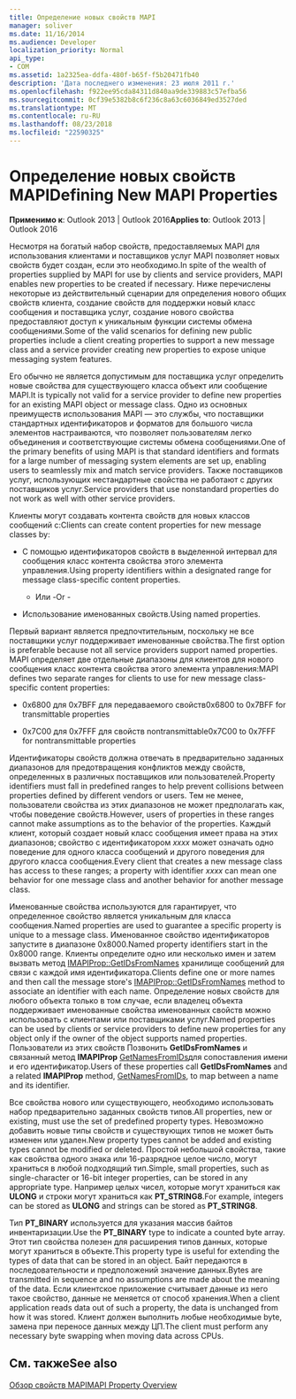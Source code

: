 ```yaml
---
title: Определение новых свойств MAPI
manager: soliver
ms.date: 11/16/2014
ms.audience: Developer
localization_priority: Normal
api_type:
- COM
ms.assetid: 1a2325ea-ddfa-480f-b65f-f5b20471fb40
description: 'Дата последнего изменения: 23 июля 2011 г.'
ms.openlocfilehash: f922ee95cda84311d840aa9de339883c57efba56
ms.sourcegitcommit: 0cf39e5382b8c6f236c8a63c6036849ed3527ded
ms.translationtype: MT
ms.contentlocale: ru-RU
ms.lasthandoff: 08/23/2018
ms.locfileid: "22590325"
---
```

# <a name="defining-new-mapi-properties"></a><span data-ttu-id="5c717-103">Определение новых свойств MAPI</span><span class="sxs-lookup"><span data-stu-id="5c717-103">Defining New MAPI Properties</span></span>

  
  
<span data-ttu-id="5c717-104">**Применимо к**: Outlook 2013 | Outlook 2016</span><span class="sxs-lookup"><span data-stu-id="5c717-104">**Applies to**: Outlook 2013 | Outlook 2016</span></span> 
  
<span data-ttu-id="5c717-105">Несмотря на богатый набор свойств, предоставляемых MAPI для использования клиентами и поставщиков услуг MAPI позволяет новых свойств будет создан, если это необходимо.</span><span class="sxs-lookup"><span data-stu-id="5c717-105">In spite of the wealth of properties supplied by MAPI for use by clients and service providers, MAPI enables new properties to be created if necessary.</span></span> <span data-ttu-id="5c717-106">Ниже перечислены некоторые из действительный сценарии для определения нового общих свойств клиента, создание свойств для поддержки новый класс сообщения и поставщика услуг, создание нового свойства предоставляют доступ к уникальным функции системы обмена сообщениями.</span><span class="sxs-lookup"><span data-stu-id="5c717-106">Some of the valid scenarios for defining new public properties include a client creating properties to support a new message class and a service provider creating new properties to expose unique messaging system features.</span></span>
  
<span data-ttu-id="5c717-107">Его обычно не является допустимым для поставщика услуг определить новые свойства для существующего класса объект или сообщение MAPI.</span><span class="sxs-lookup"><span data-stu-id="5c717-107">It is typically not valid for a service provider to define new properties for an existing MAPI object or message class.</span></span> <span data-ttu-id="5c717-108">Одно из основных преимуществ использования MAPI — это службы, что поставщики стандартных идентификаторов и форматов для большого числа элементов настраиваются, что позволяет пользователям легко объединения и соответствующие системы обмена сообщениями.</span><span class="sxs-lookup"><span data-stu-id="5c717-108">One of the primary benefits of using MAPI is that standard identifiers and formats for a large number of messaging system elements are set up, enabling users to seamlessly mix and match service providers.</span></span> <span data-ttu-id="5c717-109">Также поставщиков услуг, использующих нестандартные свойства не работают с других поставщиков услуг.</span><span class="sxs-lookup"><span data-stu-id="5c717-109">Service providers that use nonstandard properties do not work as well with other service providers.</span></span> 
  
<span data-ttu-id="5c717-110">Клиенты могут создавать контента свойств для новых классов сообщений с:</span><span class="sxs-lookup"><span data-stu-id="5c717-110">Clients can create content properties for new message classes by:</span></span>
  
- <span data-ttu-id="5c717-111">С помощью идентификаторов свойств в выделенной интервал для сообщения класс контента свойства этого элемента управления.</span><span class="sxs-lookup"><span data-stu-id="5c717-111">Using property identifiers within a designated range for message class-specific content properties.</span></span>
    
    - <span data-ttu-id="5c717-112">Или -</span><span class="sxs-lookup"><span data-stu-id="5c717-112">Or -</span></span>
    
- <span data-ttu-id="5c717-113">Использование именованных свойств.</span><span class="sxs-lookup"><span data-stu-id="5c717-113">Using named properties.</span></span> 
    
<span data-ttu-id="5c717-114">Первый вариант является предпочтительным, поскольку не все поставщики услуг поддерживает именованные свойства.</span><span class="sxs-lookup"><span data-stu-id="5c717-114">The first option is preferable because not all service providers support named properties.</span></span> <span data-ttu-id="5c717-115">MAPI определяет две отдельные диапазоны для клиентов для нового сообщения класс контента свойства этого элемента управления:</span><span class="sxs-lookup"><span data-stu-id="5c717-115">MAPI defines two separate ranges for clients to use for new message class-specific content properties:</span></span>
  
- <span data-ttu-id="5c717-116">0x6800 для 0x7BFF для передаваемого свойств</span><span class="sxs-lookup"><span data-stu-id="5c717-116">0x6800 to 0x7BFF for transmittable properties</span></span>
    
- <span data-ttu-id="5c717-117">0x7C00 для 0x7FFF для свойств nontransmittable</span><span class="sxs-lookup"><span data-stu-id="5c717-117">0x7C00 to 0x7FFF for nontransmittable properties</span></span>
    
<span data-ttu-id="5c717-118">Идентификаторы свойств должна отвечать в предварительно заданных диапазонов для предотвращения конфликтов между свойств, определенных в различных поставщиков или пользователей.</span><span class="sxs-lookup"><span data-stu-id="5c717-118">Property identifiers must fall in predefined ranges to help prevent collisions between properties defined by different vendors or users.</span></span> <span data-ttu-id="5c717-119">Тем не менее, пользователи свойства из этих диапазонов не может предполагать как, чтобы поведение свойств.</span><span class="sxs-lookup"><span data-stu-id="5c717-119">However, users of properties in these ranges cannot make assumptions as to the behavior of the properties.</span></span> <span data-ttu-id="5c717-120">Каждый клиент, который создает новый класс сообщения имеет права на этих диапазонов; свойство с идентификатором _xxxx_ может означать одно поведение для одного класса сообщений и другого поведения для другого класса сообщения.</span><span class="sxs-lookup"><span data-stu-id="5c717-120">Every client that creates a new message class has access to these ranges; a property with identifier  _xxxx_ can mean one behavior for one message class and another behavior for another message class.</span></span> 
  
<span data-ttu-id="5c717-121">Именованные свойства используются для гарантирует, что определенное свойство является уникальным для класса сообщения.</span><span class="sxs-lookup"><span data-stu-id="5c717-121">Named properties are used to guarantee a specific property is unique to a message class.</span></span> <span data-ttu-id="5c717-122">Именованное свойство идентификаторов запустите в диапазоне 0x8000.</span><span class="sxs-lookup"><span data-stu-id="5c717-122">Named property identifiers start in the 0x8000 range.</span></span> <span data-ttu-id="5c717-123">Клиенты определите одно или несколько имен и затем вызвать метод [IMAPIProp::GetIDsFromNames](imapiprop-getidsfromnames.md) хранилище сообщений для связи с каждой имя идентификатора.</span><span class="sxs-lookup"><span data-stu-id="5c717-123">Clients define one or more names and then call the message store's [IMAPIProp::GetIDsFromNames](imapiprop-getidsfromnames.md) method to associate an identifier with each name.</span></span> <span data-ttu-id="5c717-124">Определение новых свойств для любого объекта только в том случае, если владелец объекта поддерживает именованные свойства именованных свойств можно использовать с клиентами или поставщиками услуг.</span><span class="sxs-lookup"><span data-stu-id="5c717-124">Named properties can be used by clients or service providers to define new properties for any object only if the owner of the object supports named properties.</span></span> <span data-ttu-id="5c717-125">Пользователи из этих свойств Позвонить **GetIDsFromNames** и связанный метод **IMAPIProp** [GetNamesFromIDs](imapiprop-getnamesfromids.md)для сопоставления имени и его идентификатор.</span><span class="sxs-lookup"><span data-stu-id="5c717-125">Users of these properties call **GetIDsFromNames** and a related **IMAPIProp** method, [GetNamesFromIDs](imapiprop-getnamesfromids.md), to map between a name and its identifier.</span></span>
  
<span data-ttu-id="5c717-126">Все свойства нового или существующего, необходимо использовать набор предварительно заданных свойств типов.</span><span class="sxs-lookup"><span data-stu-id="5c717-126">All properties, new or existing, must use the set of predefined property types.</span></span> <span data-ttu-id="5c717-127">Невозможно добавить новые типы свойств и существующих типов не может быть изменен или удален.</span><span class="sxs-lookup"><span data-stu-id="5c717-127">New property types cannot be added and existing types cannot be modified or deleted.</span></span> <span data-ttu-id="5c717-128">Простой небольшой свойства, такие как свойства одного знака или 16-разрядное целое число, могут храниться в любой подходящий тип.</span><span class="sxs-lookup"><span data-stu-id="5c717-128">Simple, small properties, such as single-character or 16-bit integer properties, can be stored in any appropriate type.</span></span> <span data-ttu-id="5c717-129">Например целых чисел, которые могут храниться как **ULONG** и строки могут храниться как **PT_STRING8**.</span><span class="sxs-lookup"><span data-stu-id="5c717-129">For example, integers can be stored as **ULONG** and strings can be stored as **PT_STRING8**.</span></span> 
  
<span data-ttu-id="5c717-130">Тип **PT_BINARY** используется для указания массив байтов инвентаризации.</span><span class="sxs-lookup"><span data-stu-id="5c717-130">Use the **PT_BINARY** type to indicate a counted byte array.</span></span> <span data-ttu-id="5c717-131">Этот тип свойства полезен для расширения типов данных, которые могут храниться в объекте.</span><span class="sxs-lookup"><span data-stu-id="5c717-131">This property type is useful for extending the types of data that can be stored in an object.</span></span> <span data-ttu-id="5c717-132">Байт передаются в последовательности и предположений значение данных.</span><span class="sxs-lookup"><span data-stu-id="5c717-132">Bytes are transmitted in sequence and no assumptions are made about the meaning of the data.</span></span> <span data-ttu-id="5c717-133">Если клиентское приложение считывает данные из него такое свойство, данные не меняется от способ хранения.</span><span class="sxs-lookup"><span data-stu-id="5c717-133">When a client application reads data out of such a property, the data is unchanged from how it was stored.</span></span> <span data-ttu-id="5c717-134">Клиент должен выполнить любые необходимые byte, замена при переносе данных между ЦП.</span><span class="sxs-lookup"><span data-stu-id="5c717-134">The client must perform any necessary byte swapping when moving data across CPUs.</span></span> 
  
## <a name="see-also"></a><span data-ttu-id="5c717-135">См. также</span><span class="sxs-lookup"><span data-stu-id="5c717-135">See also</span></span>



[<span data-ttu-id="5c717-136">Обзор свойств MAPI</span><span class="sxs-lookup"><span data-stu-id="5c717-136">MAPI Property Overview</span></span>](mapi-property-overview.md)

